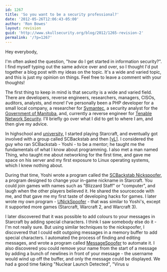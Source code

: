 ```yaml
---
id: 1267
title: 'So you want to be a security professional?'
date: '2012-05-26T12:06:43-05:00'
author: 'Ron Bowes'
layout: revision
guid: 'http://www.skullsecurity.org/blog/2012/1265-revision-2'
permalink: '/?p=1267'
---
```


Hey everybody,

I'm often asked the question, "how do I get started in information security?". I find myself typing out the same advice over and over, so I thought I'd put together a blog post with my ideas on the topic. It's a wide and varied topic, and this is just my opinion on things. Feel free to leave a comment with your thoughts!

The first thing to keep in mind is that security is a wide and varied field. There are developers, reverse engineers, researchers, managers, CISOs, auditors, analysts, and more! I've personally been a PHP developer for a small local company, a researcher for [Symantec](http://www.symantec.com/), a security analyst for the [Government of Manitoba](http://www.gov.mb.ca/), and, currently a reverse engineer for [Tenable Network Security](http://www.tenable.com/). I'll briefly go over what I did to get to where I am, and then give my advice.

In highschool and [university](http://www.umanitoba.ca), I started playing Starcraft, and eventually got involved with a group called SCBackstab and then [\[vL\]](http://www.valhallalegends.com/). I considered the guy who ran SCBackstab - Yoshi - to be a mentor; he taught me the fundamentals of what I know about programming. I also met a man named Thing, who taught me about networking for the first time, and gave me space on his server and my first exposure to Linux operating systems, which I knew nothing about.

During that time, Yoshi wrote a program called the [SCBackstab Nickspoofer](http://skullsecurity.org/wiki/index.php/SCBSNickSpoofer), a program designed to change your in-game nickname in Starcraft. You could join games with names such as "Blizzard Staff" or "computer", and laugh when the other players believed it. He shared the sourcecode with me, and that gave me my first taste of developing hacks for games. I later wrote my own program - [UNickSpoofer](http://skullsecurity.org/wiki/index.php/UNickSpoofer) - that was similar to Yoshi's, except it supported more games (Starcraft, Warcraft 2, and Warcraft 3).

I later discovered that it was possible to add colours to your messages in Starcraft by adding special characters. I think I saw somebody else do it - I'm not really sure. But using similar techniques to the nickspoofer, I discovered that I could edit outgoing messages in a memory buffer to add special characters. I automated the process of finding and editing messages, and wrote a program called [MessageSpoofer](http://skullsecurity.org/wiki/index.php/MessageSpoofer) to automate it. I also discovered you could remove your name from the start of a message by adding a bunch of newlines in front of your message - the username would wind up off the buffer, and only the message could be displayed. We had a good time faking "Nuclear Launch Detected", "Virus u